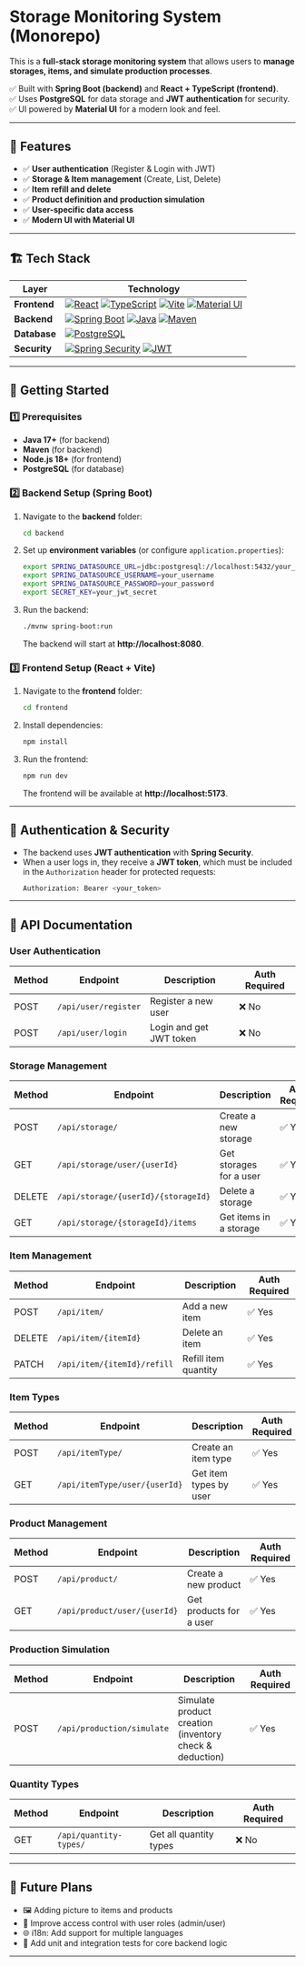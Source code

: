 # Storage Monitoring System (Monorepo)

This is a **full-stack storage monitoring system** that allows users to **manage storages, items, and simulate production processes**.  

✅ Built with **Spring Boot (backend)** and **React + TypeScript (frontend)**.  
✅ Uses **PostgreSQL** for data storage and **JWT authentication** for security.  
✅ UI powered by **Material UI** for a modern look and feel.  

---

## 📌 Features
- ✅ **User authentication** (Register & Login with JWT)
- ✅ **Storage & Item management** (Create, List, Delete)
- ✅ **Item refill and delete**
- ✅ **Product definition and production simulation**
- ✅ **User-specific data access**
- ✅ **Modern UI with Material UI**

---

## 🏗 Tech Stack

| **Layer**     | **Technology**                                                                 |
|---------------|--------------------------------------------------------------------------------|
| **Frontend**  | [![React](https://img.shields.io/badge/-React-61DAFB?logo=react&logoColor=black)](https://reactjs.org) [![TypeScript](https://img.shields.io/badge/-TypeScript-3178C6?logo=typescript&logoColor=white)](https://www.typescriptlang.org) [![Vite](https://img.shields.io/badge/-Vite-646CFF?logo=vite&logoColor=white)](https://vitejs.dev) [![Material UI](https://img.shields.io/badge/-MUI-007FFF?logo=mui&logoColor=white)](https://mui.com) |
| **Backend**   | [![Spring Boot](https://img.shields.io/badge/-Spring%20Boot-6DB33F?logo=springboot&logoColor=white)](https://spring.io/projects/spring-boot) [![Java](https://img.shields.io/badge/-Java%2017-007396?logo=java&logoColor=white)](https://www.oracle.com/java/) [![Maven](https://img.shields.io/badge/-Maven-C71A36?logo=apachemaven&logoColor=white)](https://maven.apache.org) |
| **Database**  | [![PostgreSQL](https://img.shields.io/badge/-PostgreSQL-4169E1?logo=postgresql&logoColor=white)](https://www.postgresql.org) |
| **Security**  | [![Spring Security](https://img.shields.io/badge/-Spring%20Security-6DB33F?logo=springsecurity&logoColor=white)](https://spring.io/projects/spring-security) [![JWT](https://img.shields.io/badge/-JWT-000000?logo=jsonwebtokens&logoColor=white)](https://jwt.io) |

---


## 🚀 Getting Started

### **1️⃣ Prerequisites**
- **Java 17+** (for backend)
- **Maven** (for backend)
- **Node.js 18+** (for frontend)
- **PostgreSQL** (for database)

### **2️⃣ Backend Setup (Spring Boot)**
1. Navigate to the **backend** folder:
   ```sh
   cd backend
   ```
2. Set up **environment variables** (or configure `application.properties`):
   ```sh
   export SPRING_DATASOURCE_URL=jdbc:postgresql://localhost:5432/your_database
   export SPRING_DATASOURCE_USERNAME=your_username
   export SPRING_DATASOURCE_PASSWORD=your_password
   export SECRET_KEY=your_jwt_secret
   ```
3. Run the backend:
   ```sh
   ./mvnw spring-boot:run
   ```
   The backend will start at **http://localhost:8080**.

### **3️⃣ Frontend Setup (React + Vite)**
1. Navigate to the **frontend** folder:
   ```sh
   cd frontend
   ```
2. Install dependencies:
   ```sh
   npm install
   ```
3. Run the frontend:
   ```sh
   npm run dev
   ```
   The frontend will be available at **http://localhost:5173**.

---

## 🔑 Authentication & Security
- The backend uses **JWT authentication** with **Spring Security**.
- When a user logs in, they receive a **JWT token**, which must be included in the `Authorization` header for protected requests:
  ```sh
  Authorization: Bearer <your_token>
  ```

---

## 📡 API Documentation

### **User Authentication**
| Method | Endpoint | Description | Auth Required |
|--------|----------|-------------|---------------|
| POST   | `/api/user/register` | Register a new user | ❌ No |
| POST   | `/api/user/login`    | Login and get JWT token | ❌ No |

### **Storage Management**
| Method | Endpoint | Description | Auth Required |
|--------|----------|-------------|---------------|
| POST   | `/api/storage/` | Create a new storage | ✅ Yes |
| GET    | `/api/storage/user/{userId}` | Get storages for a user | ✅ Yes |
| DELETE | `/api/storage/{userId}/{storageId}` | Delete a storage | ✅ Yes |
| GET    | `/api/storage/{storageId}/items` | Get items in a storage | ✅ Yes |

### **Item Management**
| Method | Endpoint | Description | Auth Required |
|--------|----------|-------------|---------------|
| POST   | `/api/item/` | Add a new item | ✅ Yes |
| DELETE | `/api/item/{itemId}` | Delete an item | ✅ Yes |
| PATCH  | `/api/item/{itemId}/refill` | Refill item quantity | ✅ Yes |

### **Item Types**
| Method | Endpoint | Description | Auth Required |
|--------|----------|-------------|---------------|
| POST   | `/api/itemType/` | Create an item type | ✅ Yes |
| GET    | `/api/itemType/user/{userId}` | Get item types by user | ✅ Yes |

### **Product Management**
| Method | Endpoint | Description | Auth Required |
|--------|----------|-------------|---------------|
| POST   | `/api/product/` | Create a new product | ✅ Yes |
| GET    | `/api/product/user/{userId}` | Get products for a user | ✅ Yes |

### **Production Simulation**
| Method | Endpoint | Description | Auth Required |
|--------|----------|-------------|---------------|
| POST   | `/api/production/simulate` | Simulate product creation (inventory check & deduction) | ✅ Yes |

### **Quantity Types**
| Method | Endpoint | Description | Auth Required |
|--------|----------|-------------|---------------|
| GET    | `/api/quantity-types/` | Get all quantity types | ❌ No |

---

## 🔮 Future Plans

- 🖼️ Adding picture to items and products
- 🔐 Improve access control with user roles (admin/user)  
- 🌐 i18n: Add support for multiple languages  
- 🧪 Add unit and integration tests for core backend logic  

  
---
